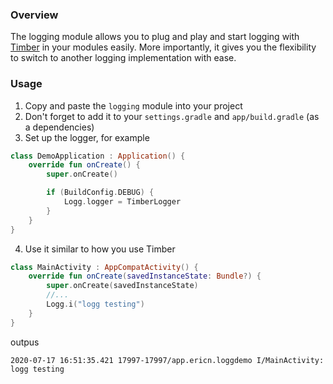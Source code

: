 ### Overview
The logging module allows you to plug and play and start logging with [Timber](https://github.com/JakeWharton/timber) in your modules easily.
More importantly, it gives you the flexibility to switch to another logging implementation with ease.

### Usage
1. Copy and paste the `logging` module into your project
2. Don't forget to add it to your `settings.gradle` and `app/build.gradle` (as a dependencies)
3. Set up the logger, for example
```kotlin
class DemoApplication : Application() {
    override fun onCreate() {
        super.onCreate()

        if (BuildConfig.DEBUG) {
            Logg.logger = TimberLogger
        }
    }
}
```
4. Use it similar to how you use Timber
```kotlin
class MainActivity : AppCompatActivity() {
    override fun onCreate(savedInstanceState: Bundle?) {
        super.onCreate(savedInstanceState)
        //...
        Logg.i("logg testing")
    }
}
```
outpus
```
2020-07-17 16:51:35.421 17997-17997/app.ericn.loggdemo I/MainActivity: logg testing
```
